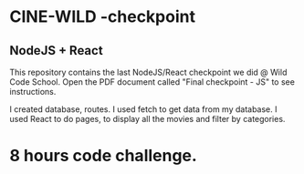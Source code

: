 # CINE-WILD -checkpoint
## NodeJS + React 

This repository contains the last NodeJS/React checkpoint we did @ Wild Code School.
Open the PDF document called "Final checkpoint - JS" to see instructions.

I created database, routes. I used fetch to get data from my database.
I used React to do pages, to display all the movies and filter by categories.

# 8 hours code challenge.


